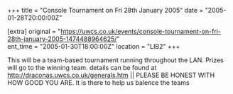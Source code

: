 +++
title = "Console Tournament on Fri 28th January 2005"
date = "2005-01-28T20:00:00Z"

[extra]
original = "https://uwcs.co.uk/events/console-tournament-on-fri-28th-january-2005-1474488964625/"    
ent_time = "2005-01-30T18:00:00Z"
location = "LIB2"
+++

This will be a team-based tournament running throughout the LAN. Prizes will go to the winning team. details can be found at http://draconas.uwcs.co.uk/generals.htm || PLEASE BE HONEST WITH HOW GOOD YOU ARE. It is there to help us balence the teams

